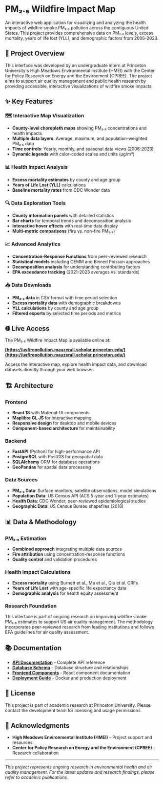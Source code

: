 # PM₂.₅ Wildfire Impact Map

An interactive web application for visualizing and analyzing the health impacts of wildfire smoke PM₂.₅ pollution across the contiguous United States. This project provides comprehensive data on PM₂.₅ levels, excess mortality, years of life lost (YLL), and demographic factors from 2006-2023.

## 🌟 Project Overview

This interface was developed by an undergraduate intern at Princeton University's High Meadows Environmental Institute (HMEI) with the Center for Policy Research on Energy and the Environment (CPREE). The project aims to support air quality management and public health research by providing accessible, interactive visualizations of wildfire smoke impacts.

## ✨ Key Features

### 🗺️ Interactive Map Visualization
- **County-level choropleth maps** showing PM₂.₅ concentrations and health impacts
- **Multiple data layers**: Average, maximum, and population-weighted PM₂.₅ data
- **Time controls**: Yearly, monthly, and seasonal data views (2006-2023)
- **Dynamic legends** with color-coded scales and units (µg/m³)

### 📊 Health Impact Analysis
- **Excess mortality estimates** by county and age group
- **Years of Life Lost (YLL)** calculations
- **Baseline mortality rates** from CDC Wonder data

### 🔍 Data Exploration Tools
- **County information panels** with detailed statistics
- **Bar charts** for temporal trends and decomposition analysis
- **Interactive hover effects** with real-time data display
- **Multi-metric comparisons** (fire vs. non-fire PM₂.₅)

### 📈 Advanced Analytics
- **Concentration-Response Functions** from peer-reviewed research
- **Statistical models** including GEMM and Binned Poisson approaches
- **Decomposition analysis** for understanding contributing factors
- **EPA exceedance tracking** (2021-2023 averages vs. standards)

### 📥 Data Downloads
- **PM₂.₅ data** in CSV format with time period selection
- **Excess mortality data** with demographic breakdowns
- **YLL calculations** by county and age group
- **Filtered exports** by selected time periods and metrics

## 🌐 Live Access

The PM₂.₅ Wildfire Impact Map is available online at:

**[https://usfirepollution.mauzerall.scholar.princeton.edu/](https://usfirepollution.mauzerall.scholar.princeton.edu/)**

Access the interactive map, explore health impact data, and download datasets directly through your web browser.

## 🏗️ Architecture

### Frontend
- **React 18** with Material-UI components
- **Maplibre GL JS** for interactive mapping
- **Responsive design** for desktop and mobile devices
- **Component-based architecture** for maintainability

### Backend
- **FastAPI** (Python) for high-performance API
- **PostgreSQL** with PostGIS for geospatial data
- **SQLAlchemy** ORM for database operations
- **GeoPandas** for spatial data processing

### Data Sources
- **PM₂.₅ Data**: Surface monitors, satellite observations, model simulations
- **Population Data**: US Census API (ACS 5-year and 1-year estimates)
- **Health Data**: CDC Wonder, peer-reviewed epidemiological studies
- **Geographic Data**: US Census Bureau shapefiles (2018)

## 📊 Data & Methodology

### PM₂.₅ Estimation
- **Combined approach** integrating multiple data sources
- **Fire attribution** using concentration-response functions
- **Quality control** and validation procedures

### Health Impact Calculations
- **Excess mortality** using Burnett et al.,  Ma et al., Qiu et al. CRFs
- **Years of Life Lost** with age-specific life expectancy data
- **Demographic analysis** for health equity assessment

### Research Foundation
This interface is part of ongoing research on improving wildfire smoke PM₂.₅ estimates to support US air quality management. The methodology incorporates peer-reviewed research from leading institutions and follows EPA guidelines for air quality assessment.


## 📚 Documentation

- **[API Documentation](docs/BACKEND_API_DOCUMENTATION.md)** - Complete API reference
- **[Database Schema](docs/DATABASE_SCHEMA_DOCUMENTATION.md)** - Database structure and relationships
- **[Frontend Components](docs/FRONTEND_COMPONENT_DOCUMENTATION.md)** - React component documentation
- **[Deployment Guide](DOCKER_README.md)** - Docker and production deployment

## 📄 License

This project is part of academic research at Princeton University. Please contact the development team for licensing and usage permissions.

## 🙏 Acknowledgments

- **High Meadows Environmental Institute (HMEI)** - Project support and resources
- **Center for Policy Research on Energy and the Environment (CPREE)** - Research collaboration

---

*This project represents ongoing research in environmental health and air quality management. For the latest updates and research findings, please refer to academic publications.*
